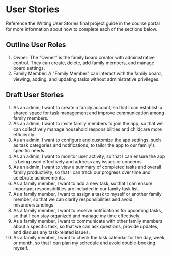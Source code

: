# User Stories

Reference the Writing User Stories final project guide in the course portal for more information about how to complete each of the sections below.

## Outline User Roles

1. Owner: The "Owner" is the family board creator with administrative control. They can create, delete, add family members, and manage board settings.
2. Family Member: A "Family Member" can interact with the family board, viewing, adding, and updating tasks without administrative privileges.

## Draft User Stories

1. As an admin, I want to create a family account, so that I can establish a shared space for task management and improve communication among family members.
2. As an admin, I want to invite family members to join the app, so that we can collectively manage household responsibilities and childcare more efficiently.
3. As an admin, I want to configure and customize the app settings, such as task categories and notifications, to tailor the app to our family's specific needs.
4. As an admin, I want to monitor user activity, so that I can ensure the app is being used effectively and address any issues or concerns.
5. As an admin, I want to view a summary of completed tasks and overall family productivity, so that I can track our progress over time and celebrate achievements.
6. As a family member, I want to add a new task, so that I can ensure important responsibilities are included in our family task list.
7. As a family member, I want to assign a task to myself or another family member, so that we can clarify responsibilities and avoid misunderstandings.
8. As a family member, I want to receive notifications for upcoming tasks, so that I can stay organized and manage my time effectively.
9. As a family member, I want to communicate with other family members about a specific task, so that we can ask questions, provide updates, and discuss any task-related issues.
10. As a family member, I want to check the task calendar for the day, week, or month, so that I can plan my schedule and avoid double-booking myself.
